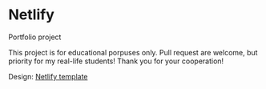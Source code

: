# Netlify

Portfolio project

This project is for educational porpuses only. Pull request are welcome, but priority for my real-life students! Thank you for your cooperation!


Design: [Netlify template](https://new-per.netlify.com/demo-3.html)
